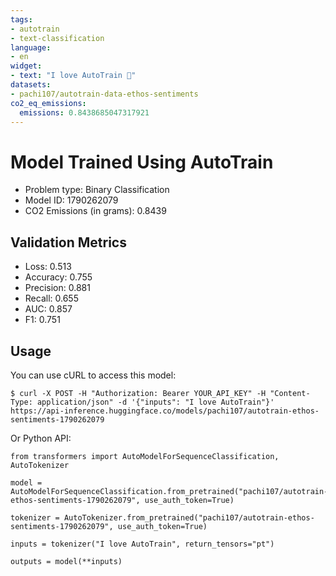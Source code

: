 ```yaml
---
tags:
- autotrain
- text-classification
language:
- en
widget:
- text: "I love AutoTrain 🤗"
datasets:
- pachi107/autotrain-data-ethos-sentiments
co2_eq_emissions:
  emissions: 0.8438685047317921
---
```


# Model Trained Using AutoTrain

- Problem type: Binary Classification
- Model ID: 1790262079
- CO2 Emissions (in grams): 0.8439

## Validation Metrics

- Loss: 0.513
- Accuracy: 0.755
- Precision: 0.881
- Recall: 0.655
- AUC: 0.857
- F1: 0.751

## Usage

You can use cURL to access this model:

```
$ curl -X POST -H "Authorization: Bearer YOUR_API_KEY" -H "Content-Type: application/json" -d '{"inputs": "I love AutoTrain"}' https://api-inference.huggingface.co/models/pachi107/autotrain-ethos-sentiments-1790262079
```

Or Python API:

```
from transformers import AutoModelForSequenceClassification, AutoTokenizer

model = AutoModelForSequenceClassification.from_pretrained("pachi107/autotrain-ethos-sentiments-1790262079", use_auth_token=True)

tokenizer = AutoTokenizer.from_pretrained("pachi107/autotrain-ethos-sentiments-1790262079", use_auth_token=True)

inputs = tokenizer("I love AutoTrain", return_tensors="pt")

outputs = model(**inputs)
```